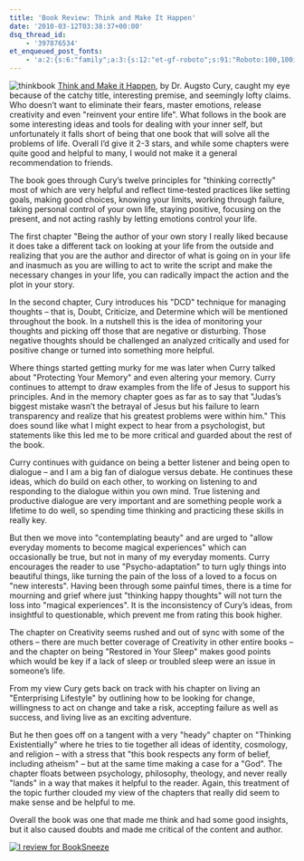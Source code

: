 ```yaml
---
title: 'Book Review: Think and Make It Happen'
date: '2010-03-12T03:38:37+00:00'
dsq_thread_id:
    - '397876534'
et_enqueued_post_fonts:
    - 'a:2:{s:6:"family";a:3:{s:12:"et-gf-roboto";s:91:"Roboto:100,100italic,300,300italic,regular,italic,500,500italic,700,700italic,900,900italic";s:22:"et-gf-roboto-condensed";s:59:"Roboto+Condensed:300,300italic,regular,italic,700,700italic";s:17:"et-gf-roboto-slab";s:51:"Roboto+Slab:100,200,300,regular,500,600,700,800,900";}s:6:"subset";a:7:{i:0;s:9:"latin-ext";i:1;s:5:"greek";i:2;s:9:"greek-ext";i:3;s:10:"vietnamese";i:4;s:8:"cyrillic";i:5;s:5:"latin";i:6;s:12:"cyrillic-ext";}}'
---
```


![thinkbook](http://www.bruceabernethy.com/wp-content/uploads/thinkbook.jpg "thinkbook") [Think and Make it Happen](http://www.thomasnelson.com/consumer/product_detail.asp?sku=0785227814), by Dr. Augsto Cury, caught my eye because of the catchy title, interesting premise, and seemingly lofty claims. Who doesn’t want to eliminate their fears, master emotions, release creativity and even "reinvent your entire life". What follows in the book are some interesting ideas and tools for dealing with your inner self, but unfortunately it falls short of being that one book that will solve all the problems of life. Overall I’d give it 2-3 stars, and while some chapters were quite good and helpful to many, I would not make it a general recommendation to friends.

The book goes through Cury’s twelve principles for "thinking correctly" most of which are very helpful and reflect time-tested practices like setting goals, making good choices, knowing your limits, working through failure, taking personal control of your own life, staying positive, focusing on the present, and not acting rashly by letting emotions control your life.

The first chapter "Being the author of your own story I really liked because it does take a different tack on looking at your life from the outside and realizing that you are the author and director of what is going on in your life and inasmuch as you are willing to act to write the script and make the necessary changes in your life, you can radically impact the action and the plot in your story.

In the second chapter, Cury introduces his "DCD" technique for managing thoughts – that is, Doubt, Criticize, and Determine which will be mentioned throughout the book. In a nutshell this is the idea of monitoring your thoughts and picking off those that are negative or disturbing. Those negative thoughts should be challenged an analyzed critically and used for positive change or turned into something more helpful.

Where things started getting murky for me was later when Curry talked about "Protecting Your Memory" and even altering your memory. Curry continues to attempt to draw examples from the life of Jesus to support his principles. And in the memory chapter goes as far as to say that "Judas’s biggest mistake wasn’t the betrayal of Jesus but his failure to learn transparency and realize that his greatest problems were within him." This does sound like what I might expect to hear from a psychologist, but statements like this led me to be more critical and guarded about the rest of the book.

Curry continues with guidance on being a better listener and being open to dialogue – and I am a big fan of dialogue versus debate. He continues these ideas, which do build on each other, to working on listening to and responding to the dialogue within you own mind. True listening and productive dialogue are very important and are something people work a lifetime to do well, so spending time thinking and practicing these skills in really key.

But then we move into "contemplating beauty" and are urged to "allow everyday moments to become magical experiences" which can occasionally be true, but not in many of my everyday moments. Curry encourages the reader to use "Psycho-adaptation" to turn ugly things into beautiful things, like turning the pain of the loss of a loved to a focus on "new interests". Having been through some painful times, there is a time for mourning and grief where just "thinking happy thoughts" will not turn the loss into "magical experiences". It is the inconsistency of Cury’s ideas, from insightful to questionable, which prevent me from rating this book higher.

The chapter on Creativity seems rushed and out of sync with some of the others – there are much better coverage of Creativity in other entire books – and the chapter on being "Restored in Your Sleep" makes good points which would be key if a lack of sleep or troubled sleep were an issue in someone’s life.

From my view Cury gets back on track with his chapter on living an "Enterprising Lifestyle" by outlining how to be looking for change, willingness to act on change and take a risk, accepting failure as well as success, and living live as an exciting adventure.

But he then goes off on a tangent with a very "heady" chapter on "Thinking Existentially" where he tries to tie together all ideas of identity, cosmology, and religion – with a stress that "this book respects any form of belief, including atheism" – but at the same time making a case for a "God". The chapter floats between psychology, philosophy, theology, and never really "lands" in a way that makes it helpful to the reader. Again, this treatment of the topic further clouded my view of the chapters that really did seem to make sense and be helpful to me.

Overall the book was one that made me think and had some good insights, but it also caused doubts and made me critical of the content and author.

 [![I review for BookSneeze](http://www.booksneeze.com/images/booksneeze_badge.png)](http://www.booksneeze.com/reviews/blogger/1386?ref=badge)
